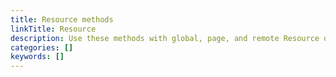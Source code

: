 ```yaml
---
title: Resource methods
linkTitle: Resource
description: Use these methods with global, page, and remote Resource objects.
categories: []
keywords: []
---
```

